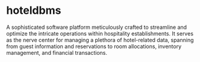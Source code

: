 # hoteldbms
A sophisticated software platform meticulously crafted to streamline and optimize the intricate operations within hospitality establishments. It serves as the nerve center for managing a plethora of hotel-related data, spanning from guest information and reservations to room allocations, inventory management, and financial transactions.
